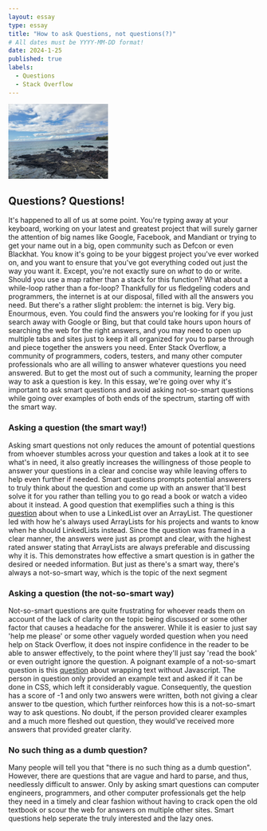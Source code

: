```yaml
---
layout: essay
type: essay
title: "How to ask Questions, not questions(?)"
# All dates must be YYYY-MM-DD format!
date: 2024-1-25
published: true
labels:
  - Questions
  - Stack Overflow
---
```

<img width="200px" class="rounded float-start pe-4" src="../img/javascript/20210613_161303%20(1).jpg">

## Questions? Questions!

It's happened to all of us at some point. You're typing away at your keyboard, working on your latest and greatest project that will surely garner the attention of big names like Google, Facebook, and Mandiant or trying to get your name out in a big, open community such as Defcon or even Blackhat. You know it's going to be your biggest project you've ever worked on, and you want to ensure that you've got everything coded out just the way you want it. Except, you're not exactly sure on *what* to do or write. Should you use a map rather than a stack for this function? What about a while-loop rather than a for-loop? Thankfully for us fledgeling coders and programmers, the internet is at our disposal, filled with all the answers you need. But there's a rather slight problem: the internet is big. Very big. Enourmous, even. You could find the answers you're looking for if you just search away with Google or Bing, but that could take hours upon hours of searching the web for the right answers, and you may need to open up multiple tabs and sites just to keep it all organized for you to parse through and piece together the answers you need. Enter Stack Overflow, a community of programmers, coders, testers, and many other computer professionals who are all willing to answer whatever questions you need answered. But to get the most out of such a community, learning the proper way to ask a question is key. In this essay, we're going over why it's important to ask smart questions and avoid asking not-so-smart questions while going over examples of both ends of the spectrum, starting off with the smart way.

### Asking a question (the smart way!)

Asking smart questions not only reduces the amount of potential questions from whoever stumbles across your question and takes a look at it to see what's in need, it also greatly increases the willingness of those people to answer your questions in a clear and concise way while leaving offers to help even further if needed. Smart questions prompts potential answerers to truly think about the question and come up with an answer that'll best solve it for you rather than telling you to go read a book or watch a video about it instead. A good question that exemplifies such a thing is this [question](https://stackoverflow.com/questions/322715/when-to-use-linkedlist-over-arraylist-in-java) about when to use a LinkedList over an ArrayList. The questioner led with how he's always used ArrayLists for his projects and wants to know when he should LinkedLists instead. Since the question was framed in a clear manner, the answers were just as prompt and clear, with the highest rated answer stating that ArrayLists are always preferable and discussing why it is. This demonstrates how effective a smart question is in gather the desired or needed information. But just as there's a smart way, there's always a not-so-smart way, which is the topic of the next segment

### Asking a question (the not-so-smart way)

Not-so-smart questions are quite frustrating for whoever reads them on account of the lack of clarity on the topic being discussed or some other factor that causes a headache for the answerer. While it is easier to just say 'help me please' or some other vaguely worded question when you need help on Stack Overflow, it does not inspire confidence in the reader to be able to answer effectively, to the point where they'll just say 'read the book' or even outright ignore the question. A poignant example of a not-so-smart question is this [question](https://stackoverflow.com/questions/77884839/how-to-wrap-text-without-using-javascript) about wrapping text without Javascript. The person in question only provided an example text and asked if it can be done in CSS, which left it considerably vague. Consequently, the question has a score of -1 and only two answers were written, both not giving a clear answer to tbe question, which further reinforces how this is a not-so-smart way to ask questions. No doubt, if the person provided clearer examples and a much more fleshed out question, they would've received more answers that provided greater clarity.

### No such thing as a dumb question?

Many people will tell you that "there is no such thing as a dumb question". However, there are questions that are vague and hard to parse, and thus, needlessly difficult to answer. Only by asking smart questions can computer engineers, programmers, and other computer professionals get the help they need in a timely and clear fashion without having to crack open the old textbook or scour the web for answers on multiple other sites. Smart questions help seperate the truly interested and the lazy ones.
